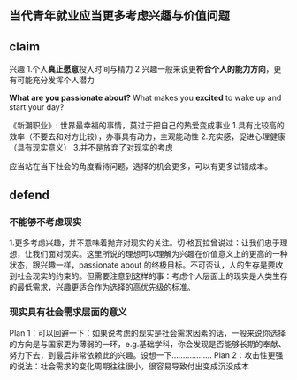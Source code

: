 ## 当代青年就业应当更多考虑兴趣与价值问题

## claim

兴趣
1.个人**真正愿意**投入时间与精力
2.兴趣一般来说更**符合个人的能力方向**，更有可能充分发挥个人潜力

**What are you passionate about?** 
What makes you **excited** to wake up and start your day?

《新潮职业》: 世界最幸福的事情，莫过于把自己的热爱变成事业
1.具有比较高的效率（不要去和对方比较），办事具有动力，主观能动性
2.充实感，促进心理健康（具有现实意义）
3.并不是放弃了对现实的考虑

应当站在当下社会的角度看待问题，选择的机会更多，可以有更多试错成本。

## defend
### 不能够不考虑现实
1.更多考虑兴趣，并不意味着抛弃对现实的关注。切·格瓦拉曾说过：让我们忠于理想，让我们面对现实。这里所说的理想可以理解为兴趣在价值意义上的更高的一种状态，跟兴趣一样，passionate about 的终极目标。不可否认，人的生存是要收到社会现实的约束的。但需要注意到这样的事：考虑个人层面上的现实是人类生存的最低需求，兴趣更适合作为选择的高优先级的标准。

### 现实具有社会需求层面的意义
Plan 1：可以回避一下：如果说考虑的现实是社会需求因素的话，一般来说你选择的方向是与国家更为薄弱的一环，e.g.基础学科，你会发现是否能够长期的奉献、努力下去，到最后非常依赖此的兴趣。设想一下………………
Plan 2：攻击性更强的说法：社会需求的变化周期往往很小，很容易导致付出变成沉没成本




<!--stackedit_data:
eyJoaXN0b3J5IjpbLTM0MDg3MTcxMiwtMTkyMjAxNzQ4LC03ND
Q4ODA5ODAsLTc3MTY0NzA2MCwtMTY4NDY0MTgwMCwxNTg4NjY0
NDkwLDk0ODMwNzI4NywtMjA5Mjc2ODM4OSwtNDYxNzMzNDk2LC
0yMDg4NzQ2NjEyXX0=
-->